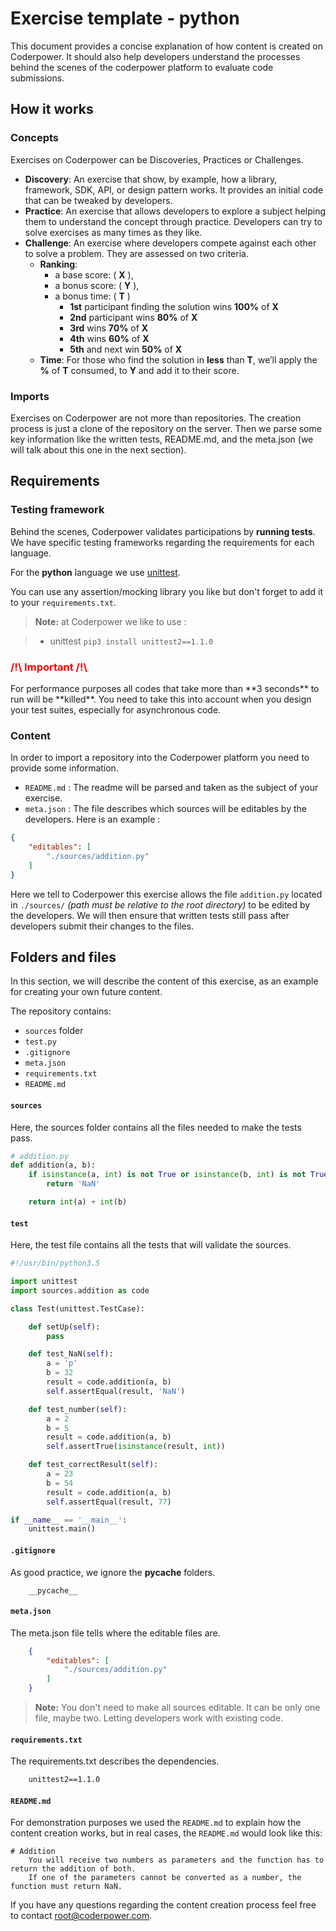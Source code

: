# Exercise template - python
This document provides a concise explanation of how content is created on Coderpower. It should also help developers understand the processes behind the scenes of the coderpower platform to evaluate code submissions.

## How it works
### Concepts
Exercises on Coderpower can be Discoveries, Practices or Challenges.
 
- **Discovery**: An exercise that show, by example, how a library, framework, SDK, API, or design pattern works. It provides an initial code that can be tweaked by developers.
- **Practice**: An exercise that allows developers to explore a subject helping them to understand the concept through practice. Developers can try to solve exercises as many times as they like.
- **Challenge**: An exercise where developers compete against each other to solve a problem. They are assessed on two criteria.
    - **Ranking**:
        - a base score: ( **X** ),
        - a bonus score: ( **Y** ),
        - a bonus time: ( **T** )
            - **1st** participant finding the solution wins **100%** of **X**
            - **2nd** participant wins **80%** of **X**
            - **3rd** wins **70%** of **X**
            - **4th** wins **60%** of **X**
            - **5th** and next win **50%** of **X**
    - **Time**: For those who find the solution in **less** than **T**, we’ll apply the **%** of **T** consumed, to **Y** and add it to their score.

    
### Imports
Exercises on Coderpower are not more than repositories. The creation process is just a clone of the repository on the server. Then we parse some key information like the written tests, README.md, and the meta.json (we will talk about this one in the next section).

## Requirements
### Testing framework
Behind the scenes, Coderpower validates participations by **running tests**. We have specific testing frameworks regarding the requirements for each language.

For the **python** language we use [unittest](https://docs.python.org/3.5/library/unittest.html).

You can use any assertion/mocking library you like but don't forget to add it to your `requirements.txt`.

> **Note:** at Coderpower we like to use : 

>- unittest `pip3 install unittest2==1.1.0`


<h3 style="color: red">/!\ Important /!\ </h3>
For performance purposes all codes that take more than **3 seconds** to run will be **killed**. You need to take this into account when you design your test suites, especially for asynchronous code.

### Content
In order to import a repository into the Coderpower platform you need to provide some information.

- `README.md` : The readme will be parsed and taken as the subject of your exercise.
- `meta.json` : The file describes which sources will be editables by the developers. Here is an example :

```json
{
    "editables": [
        "./sources/addition.py"
    ]
}
```

Here we tell to Coderpower this exercise allows the file `addition.py` located in `./sources/` *(path must be relative to the root directory)* to be edited by the developers.
We will then ensure that written tests still pass after developers submit their changes to the files.

## Folders and files
In this section, we will describe the content of this exercise, as an example for creating your own future content.

The repository contains:

- `sources` folder
- `test.py`
- `.gitignore`
- `meta.json`
- `requirements.txt`
- `README.md`

#### `sources`
Here, the sources folder contains all the files needed to make the tests pass.

```python
# addition.py
def addition(a, b):
    if isinstance(a, int) is not True or isinstance(b, int) is not True:
        return 'NaN'

    return int(a) + int(b)
```

#### `test`
Here, the test file contains all the tests that will validate the sources.

```python
#!/usr/bin/python3.5

import unittest
import sources.addition as code

class Test(unittest.TestCase):

    def setUp(self):
    	pass

    def test_NaN(self):
        a = 'p'
        b = 32
        result = code.addition(a, b)
        self.assertEqual(result, 'NaN')

    def test_number(self):
        a = 2
        b = 5
        result = code.addition(a, b)
        self.assertTrue(isinstance(result, int))

    def test_correctResult(self):
        a = 23
        b = 54
        result = code.addition(a, b)
        self.assertEqual(result, 77)

if __name__ == '__main__':
	unittest.main()
```

#### `.gitignore`
As good practice, we ignore the __pycache__ folders.

```
    __pycache__
```

#### `meta.json`
The meta.json file tells where the editable files are.

```json 
    {
        "editables": [
            "./sources/addition.py"
        ]
    }
```
> **Note:** You don't need to make all sources editable. It can be only one file, maybe two. Letting developers work with existing code.

#### `requirements.txt`
The requirements.txt describes the dependencies.

```txt
    unittest2==1.1.0
```

#### `README.md`
For demonstration purposes we used the `README.md` to explain how the content creation works, but in real cases, the `README.md` would look like this:

```
# Addition
	You will receive two numbers as parameters and the function has to return the addition of both. 
	If one of the parameters cannot be converted as a number, the function must return NaN.
```

If you have any questions regarding the content creation process feel free to contact root@coderpower.com.

